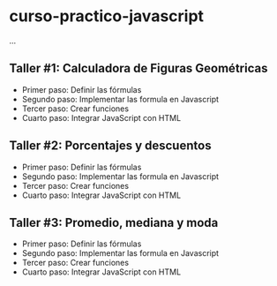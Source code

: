 # curso-practico-javascript

...

## Taller #1: Calculadora de Figuras Geométricas

- Primer paso: Definir las fórmulas
- Segundo paso: Implementar las formula en Javascript
- Tercer paso: Crear funciones
- Cuarto paso: Integrar JavaScript con HTML

## Taller #2: Porcentajes y descuentos

- Primer paso: Definir las fórmulas
- Segundo paso: Implementar las formula en Javascript
- Tercer paso: Crear funciones
- Cuarto paso: Integrar JavaScript con HTML

## Taller #3: Promedio, mediana y moda

- Primer paso: Definir las fórmulas
- Segundo paso: Implementar las formula en Javascript
- Tercer paso: Crear funciones
- Cuarto paso: Integrar JavaScript con HTML
